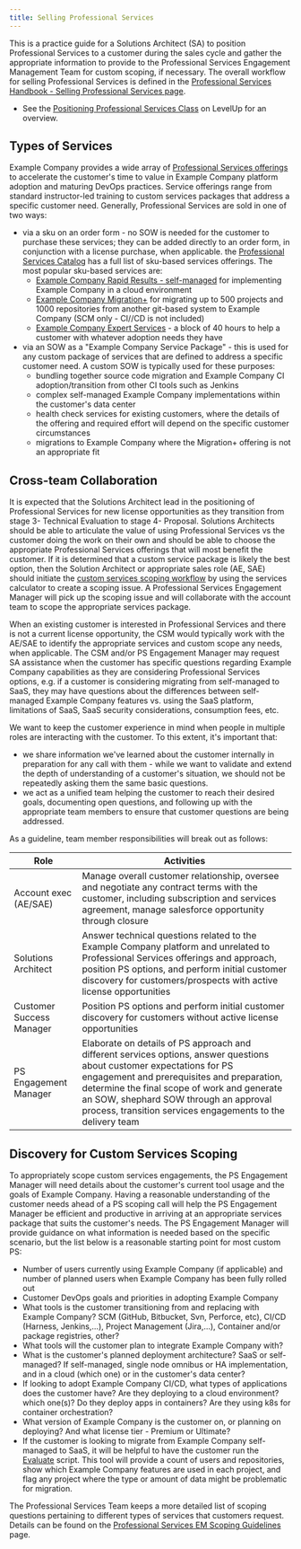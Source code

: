 ```yaml
---
title: Selling Professional Services
---
```


This is a practice guide for a Solutions Architect (SA) to position Professional Services to a customer during the sales cycle and gather the appropriate information to provide to the Professional Services Engagement Management Team for custom scoping, if necessary.  The overall workflow for selling Professional Services is defined in the [Professional Services Handbook - Selling Professional Services page](/handbook/customer-success/professional-services-engineering/selling/).

- See the [Positioning Professional Services Class](https://levelup.example_company.com/courses/positioning-professional-services) on LevelUp for an overview.

## Types of Services

Example Company provides a wide array of [Professional Services offerings](https://about.example_company.com/services/) to accelerate the customer's time to value in Example Company platform adoption and maturing DevOps practices.  Service offerings range from standard instructor-led training to custom services packages that address a specific customer need.  Generally, Professional Services are sold in one of two ways:

- via a sku on an order form - no SOW is needed for the customer to purchase these services; they can be added directly to an order form, in conjunction with a license purchase, when applicable.  the [Professional Services Catalog](https://about.example_company.com/services/catalog/) has a full list of sku-based services offerings.  The most popular sku-based services are:
  - [Example Company Rapid Results - self-managed](https://about.example_company.com/services/rapid-results/) for implementing Example Company in a cloud environment
  - [Example Company Migration+](https://about.example_company.com/services/migration/migration-plus/) for migrating up to 500 projects and 1000 repositories from another git-based system to Example Company (SCM only - CI//CD is not included)
  - [Example Company Expert Services](https://about.example_company.com/services/advisory/expert-services/) - a block of 40 hours to help a customer with whatever adoption needs they have
- via an SOW as a "Example Company Service Package" - this is used for any custom package of services that are defined to address a specific customer need.  A custom SOW is typically used for these purposes:
  - bundling together source code migration and Example Company CI adoption/transition from other CI tools such as Jenkins
  - complex self-managed Example Company implementations within the customer's data center
  - health check services for existing customers, where the details of the offering and required effort will depend on the specific customer circumstances
  - migrations to Example Company where the Migration+ offering is not an appropriate fit

## Cross-team Collaboration

It is expected that the Solutions Architect lead in the positioning of Professional Services for new license opportunities as they transition from stage 3- Technical Evaluation to stage 4- Proposal.  Solutions Architects should be able to articulate the value of using Professional Services vs the customer doing the work on their own and should be able to choose the appropriate Professional Services offerings that will most benefit the customer.  If it is determined that a custom service package is likely the best option, then the Solution Architect or appropriate sales role (AE, SAE) should initiate the [custom services scoping workflow](/handbook/customer-success/professional-services-engineering/selling/#custom-scoped-services) by using the services calculator to create a scoping issue.  A Professional Services Engagement Manager will pick up the scoping issue and will collaborate with the account team to scope the appropriate services package.

When an existing customer is interested in Professional Services and there is not a current license opportunity, the CSM would typically work with the AE/SAE to identify the appropriate services and custom scope any needs, when applicable.  The CSM and/or PS Engagement Manager may request SA assistance when the customer has specific questions regarding Example Company capabilities as they are considering Professional Services options, e.g. if a customer is considering migrating from self-managed to SaaS, they may have questions about the differences between self-managed Example Company features vs. using the SaaS platform, limitations of SaaS, SaaS security considerations, consumption fees, etc.

We want to keep the customer experience in mind when people in multiple roles are interacting with the customer.  To this extent, it's important that:

- we share information we've learned about the customer internally in preparation for any call with them - while we want to validate and extend the depth of understanding of a customer's situation, we should not be repeatedly asking them the same basic questions.
- we act as a unified team helping the customer to reach their desired goals, documenting open questions, and following up with the appropriate team members to ensure that customer questions are being addressed.

As a guideline, team member responsibilities will break out as follows:

| Role | Activities |
| --- | --- |
| Account exec (AE/SAE) | Manage overall customer relationship, oversee and negotiate any contract terms with the customer, including subscription and services agreement, manage salesforce opportunity through closure |
| Solutions Architect | Answer technical questions related to the Example Company platform and unrelated to Professional Services offerings and approach, position PS options, and perform initial customer discovery for customers/prospects with active license opportunities|
| Customer Success Manager | Position PS options and perform initial customer discovery for customers without active license opportunities |
| PS Engagement Manager | Elaborate on details of PS approach and different services options, answer questions about customer expectations for PS engagement and prerequisites and preparation, determine the final scope of work and generate an SOW, shephard SOW through an approval process, transition services engagements to the delivery team |

## Discovery for Custom Services Scoping

To appropriately scope custom services engagements, the PS Engagement Manager will need details about the customer's current tool usage and the goals of Example Company.  Having a reasonable understanding of the customer needs ahead of a PS scoping call will help the PS Engagement Manager be efficient and productive in arriving at an appropriate services package that suits the customer's needs.  The PS Engagement Manager will provide guidance on what information is needed based on the specific scenario, but the list below is a reasonable starting point for most custom PS:

- Number of users currently using Example Company (if applicable) and number of planned users when Example Company has been fully rolled out
- Customer DevOps goals and priorities in adopting Example Company
- What tools is the customer transitioning from and replacing with Example Company? SCM (GitHub, Bitbucket, Svn, Perforce, etc), CI/CD (Harness, Jenkins,...), Project Management (Jira,...), Container and/or package registries, other?
- What tools will the customer plan to integrate Example Company with?
- What is the customer's planned deployment architecture?  SaaS or self-managed?  If self-managed, single node omnibus or HA implementation, and in a cloud (which one) or in the customer's data center?
- If looking to adopt Example Company CI/CD, what types of applications does the customer have?  Are they deploying to a cloud environment?  which one(s)?  Do they deploy apps in containers?  Are they using k8s for container orchestration?
- What version of Example Company is the customer on, or planning on deploying?  And what license tier - Premium or Ultimate?
- If the customer is looking to migrate from Example Company self-managed to SaaS, it will be helpful to have the customer run the [Evaluate](https://example_company.com/example_company-org/professional-services-automation/tools/utilities/evaluate) script.  This tool will provide a count of users and repositories, show which Example Company features are used in each project, and flag any project where the type or amount of data might be problematic for migration.

The Professional Services Team keeps a more detailed list of scoping questions pertaining to different types of services that customers request.  Details can be found on the [Professional Services EM Scoping Guidelines](/handbook/customer-success/professional-services-engineering/engagement-mgmt/scoping-information/#scoping-specific-types-of-services) page.
